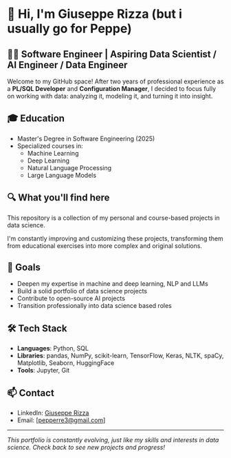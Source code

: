 # 👋 Hi, I'm Giuseppe Rizza (but i usually go for Peppe)

## 👨‍💻 Software Engineer | Aspiring Data Scientist / AI Engineer / Data Engineer

Welcome to my GitHub space! 
After two years of professional experience as a **PL/SQL Developer** and **Configuration Manager**, I decided to focus fully on working with data: 
analyzing it, modeling it, and turning it into insight.


## 🎓 Education
- Master's Degree in Software Engineering (2025)
- Specialized courses in:
  - Machine Learning
  - Deep Learning
  - Natural Language Processing
  - Large Language Models 

## 🔍 What you'll find here
This repository is a collection of my personal and course-based projects in data science.  

I'm constantly improving and customizing these projects, transforming them from educational exercises into more complex and original solutions.

## 🚀 Goals
- Deepen my expertise in machine and deep learning, NLP and LLMs
- Build a solid portfolio of data science projects
- Contribute to open-source AI projects
- Transition professionally into data science based roles

## 🛠️ Tech Stack
- **Languages**: Python, SQL
- **Libraries**: pandas, NumPy, scikit-learn, TensorFlow, Keras, NLTK, spaCy, Matplotlib, Seaborn, HuggingFace
- **Tools**: Jupyter, Git

## 📫 Contact
- LinkedIn: [Giuseppe Rizza](https://www.linkedin.com/in/giusepperizzaa/)
- Email: [pepperre3@gmail.com]

---

*This portfolio is constantly evolving, just like my skills and interests in data science. Check back to see new projects and progress!*
